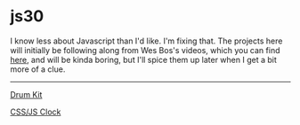 # js30

I know less about Javascript than I'd like. I'm fixing that. The projects here will initially be following along from Wes Bos's videos, which you can find [here](https://javascript30.com), and will be kinda boring, but I'll spice them up later when I get a bit more of a clue.

___

[Drum Kit](http://alanalyn.ch/js30/project-1-drum-kit)

[CSS/JS Clock](http://alanalyn.ch/js30/project-2-css-js-clock)
